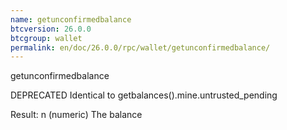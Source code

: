 ```yaml
---
name: getunconfirmedbalance
btcversion: 26.0.0
btcgroup: wallet
permalink: en/doc/26.0.0/rpc/wallet/getunconfirmedbalance/
---
```


getunconfirmedbalance

DEPRECATED
Identical to getbalances().mine.untrusted_pending

Result:
n    (numeric) The balance



